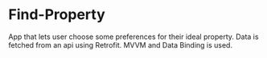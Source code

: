 # Find-Property
App that lets user choose some preferences for their ideal property. Data is fetched from an api using Retrofit. MVVM and Data Binding is used.
